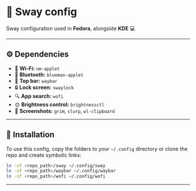 # 🌿 Sway config

Sway configuration used in **Fedora**, alongside **KDE** 💻

---

## ⚙️ Dependencies

* 📶 **Wi-Fi:** `nm-applet`
* 🔵 **Bluetooth:** `blueman-applet`
* 🧭 **Top bar:** `waybar`
* 🔒 **Lock screen:** `swaylock`
* 🔍 **App search:** `wofi`
* 🌞 **Brightness control:** `brightnessctl`
* 📸 **Screenshots:** `grim`, `slurp`, `wl-clipboard`

---

## 📂 Installation

To use this config, copy the folders to your `~/.config` directory or clone the repo and create symbolic links:

```bash
ln -sf <repo_path>/sway ~/.config/sway
ln -sf <repo_path>/waybar ~/.config/waybar
ln -sf <repo_path>/wofi ~/.config/wofi
```

---
